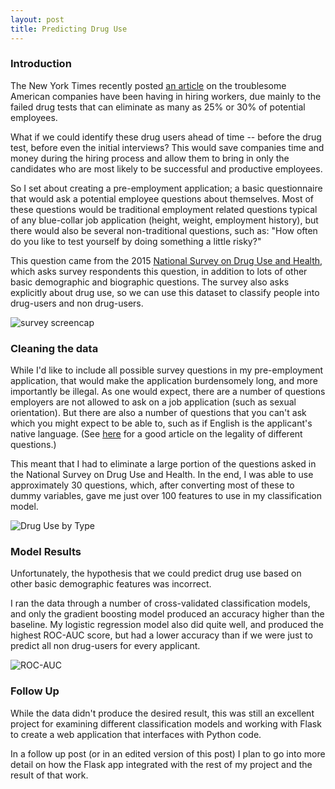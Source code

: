 ```yaml
---
layout: post
title: Predicting Drug Use
---
```


### Introduction
The New York Times recently posted [an article](https://www.nytimes.com/2017/07/24/business/economy/drug-test-labor-hiring.html?_r=2) on the troublesome American companies have been having in hiring workers, due mainly to the failed drug tests that can eliminate as many as 25% or 30% of potential employees. 

What if we could identify these drug users ahead of time -- before the drug test, before even the initial interviews? This would save companies time and money during the hiring process and allow them to bring in only the candidates who are most likely to be successful and productive employees.

So I set about creating a pre-employment application; a basic questionnaire that would ask a potential employee questions about themselves. Most of these questions would be traditional employment related questions typical of any blue-collar job application (height, weight, employment history), but there would also be several non-traditional questions, such as: "How often do you like to test yourself by doing something a little risky?" 

This question came from the 2015 [National Survey on Drug Use and Health](http://datafiles.samhsa.gov/study-dataset/national-survey-drug-use-and-health-2015-nsduh-2015-ds0001-nid16894), which asks survey respondents this question, in addition to lots of other basic demographic and biographic questions. The survey also asks explicitly about drug use, so we can use this dataset to classify people into drug-users and non drug-users.

![survey screencap]({{site.url}}/images/project_3_survey_screencap.png)

### Cleaning the data
While I'd like to include all possible survey questions in my pre-employment application, that would make the application burdensomely long, and more importantly be illegal. As one would expect, there are a number of questions employers are not allowed to ask on a job application (such as sexual orientation). But there are also a number of questions that you can't ask which you might expect to be able to, such as if English is the applicant's native language. (See [here](http://www.comparebusinessproducts.com/fyi/30-interview-questions-you-cant-ask-and-30-sneaky-legal-get) for a good article on the legality of different questions.)

This meant that I had to eliminate a large portion of the questions asked in the National Survey on Drug Use and Health. In the end, I was able to use approximately 30 questions, which, after converting most of these to dummy variables, gave me just over 100 features to use in my classification model.

![Drug Use by Type]({{sit.url}}/images/project_3_drug_use_by_type.png)

### Model Results
Unfortunately, the hypothesis that we could predict drug use based on other basic demographic features was incorrect. 

I ran the data through a number of cross-validated classification models, and only the gradient boosting model produced an accuracy higher than the baseline. My logistic regression model also did quite well, and produced the highest ROC-AUC score, but had a lower accuracy than if we were just to predict all non drug-users for every applicant.

![ROC-AUC]({{sit.url}}/images/project_3_roc_auc.png)

### Follow Up
While the data didn't produce the desired result, this was still an excellent project for examining different classification models and working with Flask to create a web application that interfaces with Python code. 

In a follow up post (or in an edited version of this post) I plan to go into more detail on how the Flask app integrated with the rest of my project and the result of that work.


